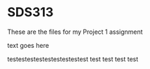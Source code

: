 # SDS313

These are the files for my Project 1 assignment

text goes here

testestestestestestestestest
test test test test
